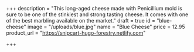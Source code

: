 +++
description = "This long-aged cheese made with Penicillium mold is sure to be one of the stinkiest and strong tasting cheese. It comes with one of the best marbling available on the market."
draft = true
id = "blue-cheese"
image = "/uploads/blue.jpg"
name = "Blue Cheese"
price = 12.95
product_url = "https://snipcart-hugo-forestry.netlify.com"

+++

